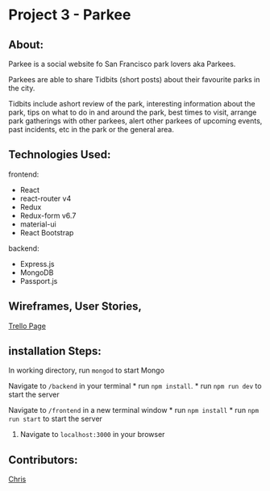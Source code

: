 Project 3 - Parkee
==============================


## About:
Parkee is a social website fo San Francisco park lovers aka Parkees.

Parkees are able to share Tidbits (short posts) about their favourite parks in the city.

Tidbits include ashort review of the park, interesting information about the park, tips on what to do in and around the park, best times to visit, arrange park gatherings with other parkees, alert other parkees of upcoming events, past incidents, etc in the park or the general area.

## Technologies Used:

frontend:
 
- React
- react-router v4
- Redux
- Redux-form v6.7
- material-ui
- React Bootstrap
 
 backend:
 - Express.js
 - MongoDB
 - Passport.js



## Wireframes, User Stories, 
[Trello Page](https://trello.com/b/In19uCLT/parkee)


## installation Steps:
In working directory, run `mongod` to start Mongo


Navigate to `/backend` in your terminal
    * run `npm install`.
    * run `npm run dev` to start the server
    
Navigate to `/frontend` in a new terminal window
    * run `npm install`
    * run `npm run start` to start the server

1. Navigate to `localhost:3000` in your browser


## Contributors:

[Chris](http://www.github.com/chrispykan)